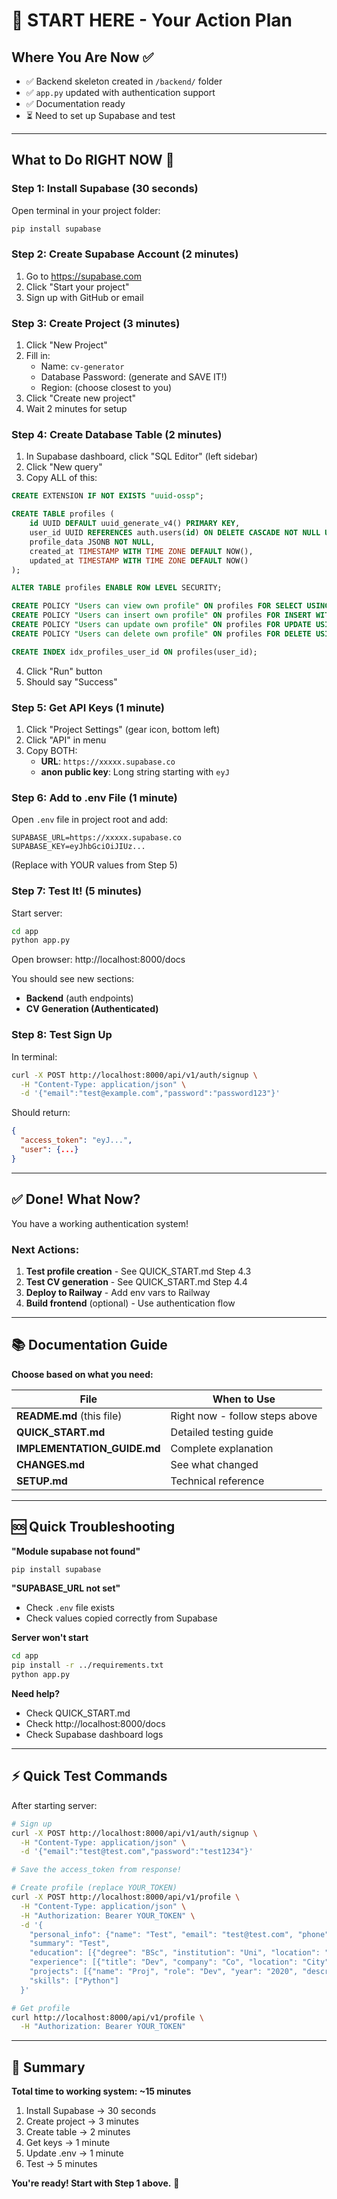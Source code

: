 # 🎯 START HERE - Your Action Plan

## Where You Are Now ✅

- ✅ Backend skeleton created in `/backend/` folder
- ✅ `app.py` updated with authentication support
- ✅ Documentation ready
- ⏳ Need to set up Supabase and test

---

## What to Do RIGHT NOW 🚀

### Step 1: Install Supabase (30 seconds)

Open terminal in your project folder:

```bash
pip install supabase
```

### Step 2: Create Supabase Account (2 minutes)

1. Go to https://supabase.com
2. Click "Start your project"
3. Sign up with GitHub or email

### Step 3: Create Project (3 minutes)

1. Click "New Project"
2. Fill in:
   - Name: `cv-generator`
   - Database Password: (generate and SAVE IT!)
   - Region: (choose closest to you)
3. Click "Create new project"
4. Wait 2 minutes for setup

### Step 4: Create Database Table (2 minutes)

1. In Supabase dashboard, click "SQL Editor" (left sidebar)
2. Click "New query"
3. Copy ALL of this:

```sql
CREATE EXTENSION IF NOT EXISTS "uuid-ossp";

CREATE TABLE profiles (
    id UUID DEFAULT uuid_generate_v4() PRIMARY KEY,
    user_id UUID REFERENCES auth.users(id) ON DELETE CASCADE NOT NULL UNIQUE,
    profile_data JSONB NOT NULL,
    created_at TIMESTAMP WITH TIME ZONE DEFAULT NOW(),
    updated_at TIMESTAMP WITH TIME ZONE DEFAULT NOW()
);

ALTER TABLE profiles ENABLE ROW LEVEL SECURITY;

CREATE POLICY "Users can view own profile" ON profiles FOR SELECT USING (auth.uid() = user_id);
CREATE POLICY "Users can insert own profile" ON profiles FOR INSERT WITH CHECK (auth.uid() = user_id);
CREATE POLICY "Users can update own profile" ON profiles FOR UPDATE USING (auth.uid() = user_id);
CREATE POLICY "Users can delete own profile" ON profiles FOR DELETE USING (auth.uid() = user_id);

CREATE INDEX idx_profiles_user_id ON profiles(user_id);
```

4. Click "Run" button
5. Should say "Success"

### Step 5: Get API Keys (1 minute)

1. Click "Project Settings" (gear icon, bottom left)
2. Click "API" in menu
3. Copy BOTH:
   - **URL**: `https://xxxxx.supabase.co`
   - **anon public key**: Long string starting with `eyJ`

### Step 6: Add to .env File (1 minute)

Open `.env` file in project root and add:

```env
SUPABASE_URL=https://xxxxx.supabase.co
SUPABASE_KEY=eyJhbGciOiJIUz...
```

(Replace with YOUR values from Step 5)

### Step 7: Test It! (5 minutes)

Start server:
```bash
cd app
python app.py
```

Open browser: http://localhost:8000/docs

You should see new sections:
- **Backend** (auth endpoints)
- **CV Generation (Authenticated)**

### Step 8: Test Sign Up

In terminal:
```bash
curl -X POST http://localhost:8000/api/v1/auth/signup \
  -H "Content-Type: application/json" \
  -d '{"email":"test@example.com","password":"password123"}'
```

Should return:
```json
{
  "access_token": "eyJ...",
  "user": {...}
}
```

---

## ✅ Done! What Now?

You have a working authentication system!

### Next Actions:

1. **Test profile creation** - See QUICK_START.md Step 4.3
2. **Test CV generation** - See QUICK_START.md Step 4.4
3. **Deploy to Railway** - Add env vars to Railway
4. **Build frontend** (optional) - Use authentication flow

---

## 📚 Documentation Guide

**Choose based on what you need:**

| File | When to Use |
|------|-------------|
| **README.md** (this file) | Right now - follow steps above |
| **QUICK_START.md** | Detailed testing guide |
| **IMPLEMENTATION_GUIDE.md** | Complete explanation |
| **CHANGES.md** | See what changed |
| **SETUP.md** | Technical reference |

---

## 🆘 Quick Troubleshooting

**"Module supabase not found"**
```bash
pip install supabase
```

**"SUPABASE_URL not set"**
- Check `.env` file exists
- Check values copied correctly from Supabase

**Server won't start**
```bash
cd app
pip install -r ../requirements.txt
python app.py
```

**Need help?**
- Check QUICK_START.md
- Check http://localhost:8000/docs
- Check Supabase dashboard logs

---

## ⚡ Quick Test Commands

After starting server:

```bash
# Sign up
curl -X POST http://localhost:8000/api/v1/auth/signup \
  -H "Content-Type: application/json" \
  -d '{"email":"test@test.com","password":"test1234"}'

# Save the access_token from response!

# Create profile (replace YOUR_TOKEN)
curl -X POST http://localhost:8000/api/v1/profile \
  -H "Content-Type: application/json" \
  -H "Authorization: Bearer YOUR_TOKEN" \
  -d '{
    "personal_info": {"name": "Test", "email": "test@test.com", "phone": "123"},
    "summary": "Test",
    "education": [{"degree": "BSc", "institution": "Uni", "location": "City", "year": "2020"}],
    "experience": [{"title": "Dev", "company": "Co", "location": "City", "years": "2020"}],
    "projects": [{"name": "Proj", "role": "Dev", "year": "2020", "description": "Test"}],
    "skills": ["Python"]
  }'

# Get profile
curl http://localhost:8000/api/v1/profile \
  -H "Authorization: Bearer YOUR_TOKEN"
```

---

## 🎯 Summary

**Total time to working system: ~15 minutes**

1. Install Supabase → 30 seconds
2. Create project → 3 minutes  
3. Create table → 2 minutes
4. Get keys → 1 minute
5. Update .env → 1 minute
6. Test → 5 minutes

**You're ready! Start with Step 1 above.** 🚀
